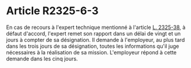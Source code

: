 # Article R2325-6-3

En cas de recours à l'expert technique mentionné à l'article [L. 2325-38][1], à défaut d'accord, l'expert remet son rapport dans un délai de vingt et un jours à compter de sa désignation. Il demande à l'employeur, au plus tard dans les trois jours de sa désignation, toutes les informations qu'il juge nécessaires à la réalisation de sa mission. L'employeur répond à cette demande dans les cinq jours.

 [1]: /affichCodeArticle.do?cidTexte=LEGITEXT000006072050&idArticle=LEGIARTI000006902095&dateTexte=&categorieLien=cid
